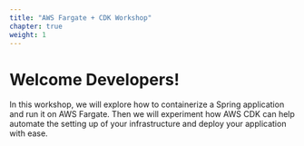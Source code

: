 ```yaml
---
title: "AWS Fargate + CDK Workshop"
chapter: true
weight: 1
---
```


# Welcome Developers!

In this workshop, we will explore how to containerize a Spring application and
run it on AWS Fargate. Then we will experiment how AWS CDK can help automate 
the setting up of your infrastructure and deploy your application with ease.
